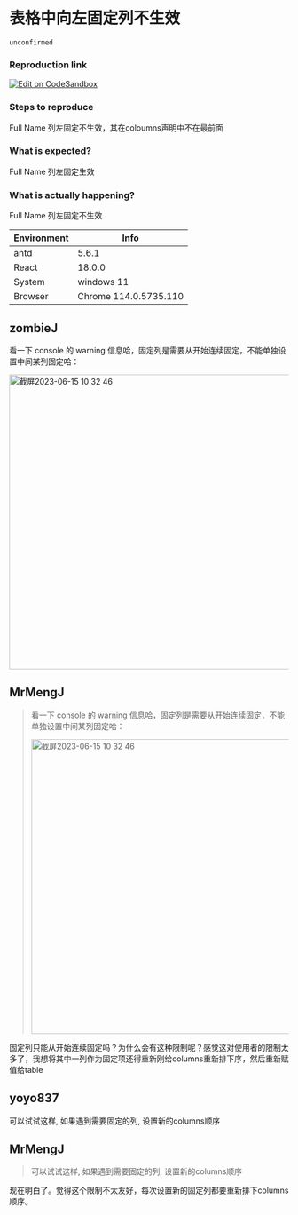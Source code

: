 # 表格中向左固定列不生效

`unconfirmed`

### Reproduction link

[![Edit on CodeSandbox](https://codesandbox.io/static/img/play-codesandbox.svg)](https://codesandbox.io/s/gu-ding-lie-antd-5-6-1-forked-cm5pjy)

### Steps to reproduce

Full Name 列左固定不生效，其在coloumns声明中不在最前面

### What is expected?

Full Name 列左固定生效

### What is actually happening?

Full Name 列左固定不生效

| Environment | Info                  |
| ----------- | --------------------- |
| antd        | 5.6.1                 |
| React       | 18.0.0                |
| System      | windows 11            |
| Browser     | Chrome 114.0.5735.110 |

<!-- generated by ant-design-issue-helper. DO NOT REMOVE -->

## zombieJ

看一下 console 的 warning 信息哈，固定列是需要从开始连续固定，不能单独设置中间某列固定哈：

<img width="531" alt="截屏2023-06-15 10 32 46" src="https://github.com/ant-design/ant-design/assets/5378891/91898eac-2572-4f73-84f9-7e83ee14fdbe">

## MrMengJ

> 看一下 console 的 warning 信息哈，固定列是需要从开始连续固定，不能单独设置中间某列固定哈：
>
> <img alt="截屏2023-06-15 10 32 46" width="531" src="https://user-images.githubusercontent.com/5378891/245976645-91898eac-2572-4f73-84f9-7e83ee14fdbe.png">

固定列只能从开始连续固定吗？为什么会有这种限制呢？感觉这对使用者的限制太多了，我想将其中一列作为固定项还得重新刚给columns重新排下序，然后重新赋值给table

## yoyo837

可以试试这样, 如果遇到需要固定的列, 设置新的columns顺序

## MrMengJ

> 可以试试这样, 如果遇到需要固定的列, 设置新的columns顺序

现在明白了。觉得这个限制不太友好，每次设置新的固定列都要重新排下columns顺序。
